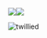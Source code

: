 <img src="https://future-phase.imgix.net/future-phase/fpheader-whitebg.png?auto=format,compress&h=200&border=1,00000000&border-radius-inner=10,10,10,10&border-radius=10,10,10,10" /><img src="https://future-phase.imgix.net/future-phase/tad-logo.jpg?auto=format,compress&h=200&border=1,00000000&border-radius-inner=10,10,10,10&border-radius=10,10,10,10" /> 

<img src="https://komarev.com/ghpvc/?username=twillied" alt="twillied" />
